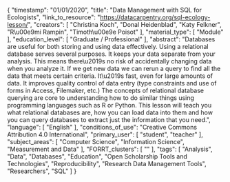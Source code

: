 {
    "timestamp": "01/01/2020",
    "title": "Data Management with SQL for Ecologists",
    "link_to_resource": "https://datacarpentry.org/sql-ecology-lesson/",
    "creators": [
        "Christina Koch",
        "Donal Heidenblad",
        "Katy Felkner",
        "R\u00e9mi Rampin",
        "Timoth\u00e9e Poisot"
    ],
    "material_type": [
        "Module"
    ],
    "education_level": [
        "Graduate / Professional"
    ],
    "abstract": "Databases are useful for both storing and using data effectively. Using a relational database serves several purposes. It keeps your data separate from your analysis. This means there\u2019s no risk of accidentally changing data when you analyze it. If we get new data we can rerun a query to find all the data that meets certain criteria. It\u2019s fast, even for large amounts of data. It improves quality control of data entry (type constraints and use of forms in Access, Filemaker, etc.) The concepts of relational database querying are core to understanding how to do similar things using programming languages such as R or Python. This lesson will teach you what relational databases are, how you can load data into them and how you can query databases to extract just the information that you need.",
    "language": [
        "English"
    ],
    "conditions_of_use": "Creative Commons Attribution 4.0 International",
    "primary_user": [
        "student",
        "teacher"
    ],
    "subject_areas": [
        "Computer Science",
        "Information Science",
        "Measurement and Data"
    ],
    "FORRT_clusters": [
        ""
    ],
    "tags": [
        "Analysis",
        "Data",
        "Databases",
        "Education",
        "Open Scholarship Tools and Technologies",
        "Reproducibility",
        "Research Data Management Tools",
        "Researchers",
        "SQL"
    ]
}